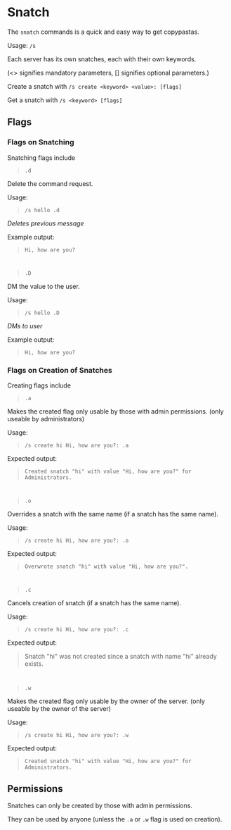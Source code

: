 # Snatch #

The `snatch` commands is a quick and easy way to get copypastas. 

Usage: `/s`

Each server has its own snatches, each with their own keywords.

(<> signifies mandatory parameters, [] signifies optional parameters.)

Create a snatch with
`/s create <keyword> <value>: [flags]`

Get a snatch with
`/s <keyword> [flags]`

## Flags ##

### Flags on Snatching

Snatching flags include

>  `.d`

Delete the command request.

Usage:
> `/s hello .d`

*Deletes previous message*

Example output:
> `Hi, how are you?`

# #

> `.D`

DM the value to the user.

Usage:
> `/s hello .D`

*DMs to user*

Example output:
> `Hi, how are you?`

### Flags on Creation of Snatches

Creating flags include

> `.a`

Makes the created flag only usable by those with admin permissions. (only useable by administrators)

Usage:
> `/s create hi Hi, how are you?: .a`

Expected output:
> `Created snatch "hi" with value "Hi, how are you?" for Administrators.`

# #

> `.o`

Overrides a snatch with the same name (if a snatch has the same name).

Usage:
> `/s create hi Hi, how are you?: .o`

Expected output:
> `Overwrote snatch "hi" with value "Hi, how are you?".`

# #

> `.c`

Cancels creation of snatch (if a snatch has the same name).

Usage:
> `/s create hi Hi, how are you?: .c`

Expected output:
> Snatch "hi" was not created since a snatch with name "hi" already exists.

# #

> `.w`

Makes the created flag only usable by the owner of the server. (only useable by the owner of the server)

Usage:
> `/s create hi Hi, how are you?: .w`

Expected output:
> `Created snatch "hi" with value "Hi, how are you?" for Administrators.`



## Permissions ##

Snatches can only be created by those with admin permissions. 

They can be used by anyone (unless the `.a` or `.w` flag is used on creation).